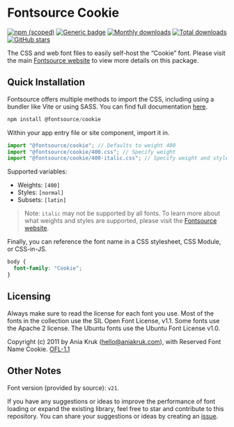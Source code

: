 # Fontsource Cookie

[![npm (scoped)](https://img.shields.io/npm/v/@fontsource/cookie?color=brightgreen)](https://www.npmjs.com/package/@fontsource/cookie) [![Generic badge](https://img.shields.io/badge/fontsource-passing-brightgreen)](https://github.com/fontsource/fontsource) [![Monthly downloads](https://badgen.net/npm/dm/@fontsource/cookie)](https://github.com/fontsource/fontsource) [![Total downloads](https://badgen.net/npm/dt/@fontsource/cookie)](https://github.com/fontsource/fontsource) [![GitHub stars](https://img.shields.io/github/stars/fontsource/fontsource.svg?style=social&label=Star)](https://github.com/fontsource/fontsource/stargazers)

The CSS and web font files to easily self-host the “Cookie” font. Please visit the main [Fontsource website](https://fontsource.org/fonts/cookie) to view more details on this package.

## Quick Installation

Fontsource offers multiple methods to import the CSS, including using a bundler like Vite or using SASS. You can find full documentation [here](https://fontsource.org/docs/getting-started/introduction).

```javascript
npm install @fontsource/cookie
```

Within your app entry file or site component, import it in.

```javascript
import "@fontsource/cookie"; // Defaults to weight 400
import "@fontsource/cookie/400.css"; // Specify weight
import "@fontsource/cookie/400-italic.css"; // Specify weight and style
```

Supported variables:
- Weights: `[400]`
- Styles: `[normal]`
- Subsets: `[latin]`

> Note: `italic` may not be supported by all fonts. To learn more about what weights and styles are supported, please visit the [Fontsource website](https://fontsource.org/fonts/cookie).

Finally, you can reference the font name in a CSS stylesheet, CSS Module, or CSS-in-JS.

```css
body {
  font-family: "Cookie";
}
```

## Licensing
Always make sure to read the license for each font you use. Most of the fonts in the collection use the SIL Open Font License, v1.1. Some fonts use the Apache 2 license. The Ubuntu fonts use the Ubuntu Font License v1.0.

Copyright (c) 2011 by Ania Kruk (hello@aniakruk.com), with Reserved Font Name Cookie.
[OFL-1.1](https://openfontlicense.org)

## Other Notes
Font version (provided by source): `v21`.

If you have any suggestions or ideas to improve the performance of font loading or expand the existing library, feel free to star and contribute to this repository. You can share your suggestions or ideas by creating an [issue](https://github.com/fontsource/fontsource/issues).